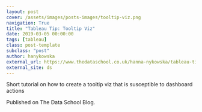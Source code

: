 ```yaml
---
layout: post
cover: /assets/images/posts-images/tooltip-viz.png
navigation: True
title: "Tableau Tip: Tooltip Viz"
date: 2019-03-05 00:00:00
tags: [tableau]
class: post-template
subclass: "post"
author: hanykowska
external_url: https://www.thedataschool.co.uk/hanna-nykowska/tableau-tip-tooltip-viz/
external_site: ds
---
```


Short tutorial on how to create a tooltip viz that is susceptible to dashboard actions

Published on The Data School Blog.
